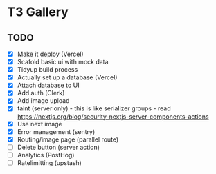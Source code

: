 # T3 Gallery

## TODO
- [x] Make it deploy (Vercel)
- [x] Scafold basic ui with mock data
- [x] Tidyup build process
- [x] Actually set up a database (Vercel)
- [x] Attach database to UI
- [x] Add auth (Clerk)
- [x] Add image upload
- [x] taint (server only) - this is like serializer groups - read https://nextjs.org/blog/security-nextjs-server-components-actions
- [x] Use next image
- [x] Error management (sentry)
- [x] Routing/image page (parallel route)
- [ ] Delete button (server action)
- [ ] Analytics (PostHog)
- [ ] Ratelimitting (upstash)